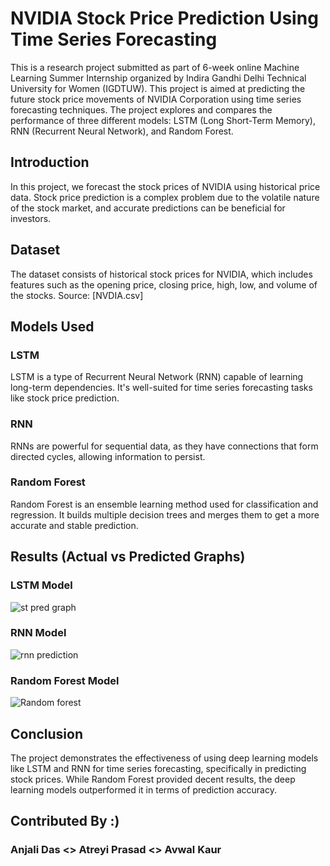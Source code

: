 # NVIDIA Stock Price Prediction Using Time Series Forecasting
This is a research project submitted as part of 6-week online Machine Learning Summer Internship organized by Indira Gandhi Delhi Technical University for Women (IGDTUW). This project is aimed at predicting the future stock price movements of NVIDIA Corporation using time series forecasting techniques. The project explores and compares the performance of three different models: LSTM (Long Short-Term Memory), RNN (Recurrent Neural Network), and Random Forest.
## Introduction
In this project, we forecast the stock prices of NVIDIA using historical price data. Stock price prediction is a complex problem due to the volatile nature of the stock market, and accurate predictions can be beneficial for investors.
## Dataset
The dataset consists of historical stock prices for NVIDIA, which includes features such as the opening price, closing price, high, low, and volume of the stocks.
Source: [NVDIA.csv]
## Models Used
### LSTM
LSTM is a type of Recurrent Neural Network (RNN) capable of learning long-term dependencies. It's well-suited for time series forecasting tasks like stock price prediction.
### RNN
RNNs are powerful for sequential data, as they have connections that form directed cycles, allowing information to persist.
### Random Forest
Random Forest is an ensemble learning method used for classification and regression. It builds multiple decision trees and merges them to get a more accurate and stable prediction.

## Results (Actual vs Predicted Graphs)
### LSTM Model
![st pred graph](https://github.com/user-attachments/assets/08cca14c-c91c-4d3f-bd65-b5974c2efd0b)
### RNN Model
![rnn prediction](https://github.com/user-attachments/assets/2ebd861e-43a3-4183-bf04-3353edea9cb6)
### Random Forest Model
![Random forest](https://github.com/user-attachments/assets/cb910a3b-1750-43a4-9cfe-ed75a8cb8174)

## Conclusion
The project demonstrates the effectiveness of using deep learning models like LSTM and RNN for time series forecasting, specifically in predicting stock prices. While Random Forest provided decent results, the deep learning models outperformed it in terms of prediction accuracy.

## Contributed By :)
### Anjali Das <> Atreyi Prasad <> Avwal Kaur
